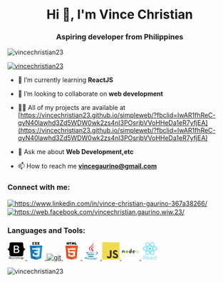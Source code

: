 <h1 align="center">Hi 👋, I'm Vince Christian</h1>
<h3 align="center">Aspiring developer from Philippines</h3>

<p align="left"> <img src="https://komarev.com/ghpvc/?username=vincechristian23&label=Profile%20views&color=0e75b6&style=flat" alt="vincechristian23" /> </p>

<p align="left"> <a href="https://github.com/ryo-ma/github-profile-trophy"><img src="https://github-profile-trophy.vercel.app/?username=vincechristian23" alt="vincechristian23" /></a> </p>

- 🌱 I’m currently learning **ReactJS**

- 👯 I’m looking to collaborate on **web development**

- 👨‍💻 All of my projects are available at [https://vincechristian23.github.io/simpleweb/?fbclid=IwAR1fhReC-qyN40lawhd3Zd5WDW0wk2zs4nI3POsrjbVVoHHeDa1eR7yfjEA](https://vincechristian23.github.io/simpleweb/?fbclid=IwAR1fhReC-qyN40lawhd3Zd5WDW0wk2zs4nI3POsrjbVVoHHeDa1eR7yfjEA)

- 💬 Ask me about **Web Development,etc**

- 📫 How to reach me **vincegaurino@gmail.com**

<h3 align="left">Connect with me:</h3>
<p align="left">
<a href="https://linkedin.com/in/https://www.linkedin.com/in/vince-christian-gaurino-367a38266/" target="blank"><img align="center" src="https://raw.githubusercontent.com/rahuldkjain/github-profile-readme-generator/master/src/images/icons/Social/linked-in-alt.svg" alt="https://www.linkedin.com/in/vince-christian-gaurino-367a38266/" height="30" width="40" /></a>
<a href="https://fb.com/https://web.facebook.com/vincechristian.gaurino.wiw.23/" target="blank"><img align="center" src="https://raw.githubusercontent.com/rahuldkjain/github-profile-readme-generator/master/src/images/icons/Social/facebook.svg" alt="https://web.facebook.com/vincechristian.gaurino.wiw.23/" height="30" width="40" /></a>
</p>

<h3 align="left">Languages and Tools:</h3>
<p align="left"> <a href="https://getbootstrap.com" target="_blank" rel="noreferrer"> <img src="https://raw.githubusercontent.com/devicons/devicon/master/icons/bootstrap/bootstrap-plain-wordmark.svg" alt="bootstrap" width="40" height="40"/> </a> <a href="https://www.w3schools.com/css/" target="_blank" rel="noreferrer"> <img src="https://raw.githubusercontent.com/devicons/devicon/master/icons/css3/css3-original-wordmark.svg" alt="css3" width="40" height="40"/> </a> <a href="https://git-scm.com/" target="_blank" rel="noreferrer"> <img src="https://www.vectorlogo.zone/logos/git-scm/git-scm-icon.svg" alt="git" width="40" height="40"/> </a> <a href="https://www.w3.org/html/" target="_blank" rel="noreferrer"> <img src="https://raw.githubusercontent.com/devicons/devicon/master/icons/html5/html5-original-wordmark.svg" alt="html5" width="40" height="40"/> </a> <a href="https://www.java.com" target="_blank" rel="noreferrer"> <img src="https://raw.githubusercontent.com/devicons/devicon/master/icons/java/java-original.svg" alt="java" width="40" height="40"/> </a> <a href="https://developer.mozilla.org/en-US/docs/Web/JavaScript" target="_blank" rel="noreferrer"> <img src="https://raw.githubusercontent.com/devicons/devicon/master/icons/javascript/javascript-original.svg" alt="javascript" width="40" height="40"/> </a> <a href="https://nodejs.org" target="_blank" rel="noreferrer"> <img src="https://raw.githubusercontent.com/devicons/devicon/master/icons/nodejs/nodejs-original-wordmark.svg" alt="nodejs" width="40" height="40"/> </a> <a href="https://reactjs.org/" target="_blank" rel="noreferrer"> <img src="https://raw.githubusercontent.com/devicons/devicon/master/icons/react/react-original-wordmark.svg" alt="react" width="40" height="40"/> </a> </p>


<p><img align="left" src="https://github-readme-stats.vercel.app/api/top-langs?username=vincechristian23&show_icons=true&locale=en&layout=compact" alt="vincechristian23" /></p>

